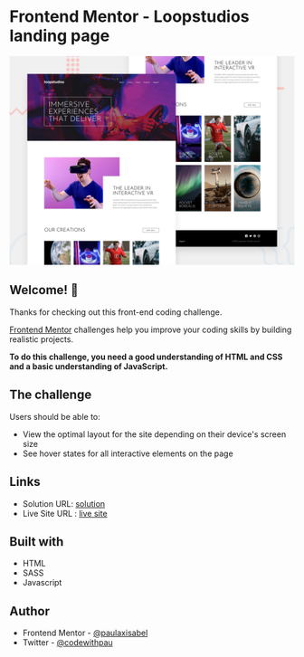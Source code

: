 # Frontend Mentor - Loopstudios landing page

![Design preview for the Loopstudios landing page coding challenge](./design/desktop-preview.jpg)

## Welcome! 👋

Thanks for checking out this front-end coding challenge.

[Frontend Mentor](https://www.frontendmentor.io) challenges help you improve your coding skills by building realistic projects.

**To do this challenge, you need a good understanding of HTML and CSS and a basic understanding of JavaScript.**

## The challenge
Users should be able to:

- View the optimal layout for the site depending on their device's screen size
- See hover states for all interactive elements on the page

## Links

- Solution URL: [solution](#)
- Live Site URL : [live site](#)

## Built with

- HTML
- SASS
- Javascript

## Author

- Frontend Mentor - [@paulaxisabel](https://www.frontendmentor.io/profile/paulaxisabel) 
- Twitter - [@codewithpau](https://twitter.com/codewithpau)